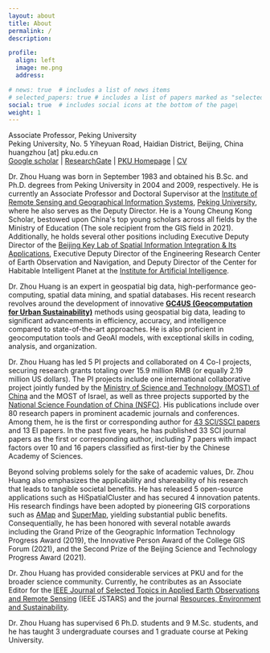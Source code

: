 ```yaml
---
layout: about
title: About
permalink: /
description: 

profile:
  align: left
  image: me.png
  address: 

# news: true  # includes a list of news items
# selected_papers: true # includes a list of papers marked as "selected={true}"
social: true  # includes social icons at the bottom of the page\
weight: 1
---
```


Associate Professor, Peking University<br>
Peking University, No. 5 Yiheyuan Road, Haidian District, Beijing, China<br>
huangzhou [at] pku.edu.cn<br>
[Google scholar](https://scholar.google.com/citations?user=BUFSF_8AAAAJ&hl=en) | [ResearchGate](https://www.researchgate.net/profile/Zhou-Huang-3) | [PKU Homepage](https://faculty.pku.edu.cn/huangzhou) | [CV](/assets/files/CV_HuangZhou.pdf)

Dr. Zhou Huang was born in September 1983 and obtained his B.Sc. and Ph.D. degrees from Peking University in 2004 and 2009, respectively. He is currently an Associate Professor and Doctoral Supervisor at the [Institute of Remote Sensing and Geographical Information Systems](https://irsgis.pku.edu.cn/), [Peking University](https://www.pku.edu.cn/), where he also serves as the Deputy Director. He is a Young Cheung Kong Scholar, bestowed upon China's top young scholars across all fields by the Ministry of Education (The sole recipient from the GIS field in 2021). Additionally, he holds several other positions including Executive Deputy Director of the [Beijing Key Lab of Spatial Information Integration & Its Applications](http://3slab.pku.edu.cn/), Executive Deputy Director of the Engineering Research Center of Earth Observation and Navigation, and Deputy Director of the Center for Habitable Intelligent Planet at the [Institute for Artificial Intelligence](https://www.ai.pku.edu.cn/index.htm).

Dr. Zhou Huang is an expert in geospatial big data, high-performance geo-computing, spatial data mining, and spatial databases. His recent research revolves around the development of innovative **[GC4US (Geocomputation for Urban Sustainability)](https://pku-geocomp.com/research/)** methods using geospatial big data, leading to significant advancements in efficiency, accuracy, and intelligence compared to state-of-the-art approaches. He is also proficient in geocomputation tools and GeoAI models, with exceptional skills in coding, analysis, and organization.

Dr. Zhou Huang has led 5 PI projects and collaborated on 4 Co-I projects, securing research grants totaling over 15.9 million RMB (or equally 2.19 million US dollars). The PI projects include one international collaborative project jointly funded by the [Ministry of Science and Technology (MOST) of China](https://www.most.gov.cn/index.html) and the MOST of Israel, as well as three projects supported by the [National Science Foundation of China (NSFC)](https://www.nsfc.gov.cn/). His publications include over 80 research papers in prominent academic journals and conferences. Among them, he is the first or corresponding author for [43 SCI/SSCI papers](https://pku-geocomp.com/publications/) and 13 EI papers. In the past five years, he has published 33 SCI journal papers as the first or corresponding author, including 7 papers with impact factors over 10 and 16 papers classified as first-tier by the Chinese Academy of Sciences.

Beyond solving problems solely for the sake of academic values, Dr. Zhou Huang also emphasizes the applicability and shareability of his research that leads to tangible societal benefits. He has released 5 open-source applications such as HiSpatialCluster and has secured 4 innovation patents. His research findings have been adopted by pioneering GIS corporations such as [AMap](https://amap.com/) and [SuperMap](https://www.supermap.com/), yielding substantial public benefits. Consequentially, he has been honored with several notable awards including the Grand Prize of the Geographic Information Technology Progress Award (2019), the Innovative Person Award of the College GIS Forum (2021), and the Second Prize of the Beijing Science and Technology Progress Award (2021).

Dr. Zhou Huang has provided considerable services at PKU and for the broader science community. Currently, he contributes as an Associate Editor for the [IEEE Journal of Selected Topics in Applied Earth Observations and Remote Sensing](https://ieeexplore.ieee.org/xpl/RecentIssue.jsp?punumber=4609443) (IEEE JSTARS) and the journal [Resources, Environment and Sustainability](https://www.sciencedirect.com/journal/resources-environment-and-sustainability).

Dr. Zhou Huang has supervised 6 Ph.D. students and 9 M.Sc. students, and he has taught 3 undergraduate courses and 1 graduate course at Peking University.

<br>